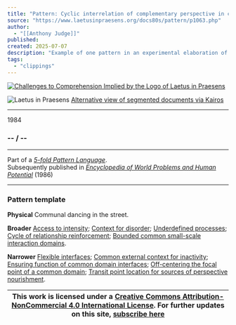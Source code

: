 ```yaml
---
title: "Pattern: Cyclic interrelation of complementary perspective in common domains"
source: "https://www.laetusinpraesens.org/docs80s/pattern/p1063.php"
author:
  - "[[Anthony Judge]]"
published:
created: 2025-07-07
description: "Example of one pattern in an experimental elaboration of a 5-fold pattern language. This explores the parallel between patterns at the physical level, the social level, the conceptual level, and the psychic level in the light of an underlying template based on the insights of Christopher Alexander"
tags:
  - "clippings"
---
```

[![Challenges to Comprehension Implied by the Logo
of Laetus in Praesens](https://www.laetusinpraesens.org/common/images/achngcol.jpg "Challenges to Comprehension Implied by the Logo
of Laetus in Praesens")](https://www.laetusinpraesens.org/context/logo_laetus.php)

![Laetus in Praesens](https://www.laetusinpraesens.org/common/images/laetus_title2.png) [Alternative view of segmented documents via Kairos](https://kairos.laetusinpraesens.org/p1063_8_pat_h_1)

---

1984

### \-- / --

---

Part of a *[5-fold Pattern Language](https://www.laetusinpraesens.org/docs80s/84patlan.php)*.  
Subsequently published in *[Encyclopedia of World Problems and Human Potential](https://www.un-intelligible.org/projects/homeency.php)* (1986)

---

### Pattern template

**Physical** Communal dancing in the street.

**Broader** [Access to intensity](https://www.laetusinpraesens.org/docs80s/pattern/p1010.php); [Context for disorder](https://www.laetusinpraesens.org/docs80s/pattern/p1058.php); [Underdefined processes](https://www.laetusinpraesens.org/docs80s/pattern/p1033.php); [Cycle of relationship reinforcement](https://www.laetusinpraesens.org/docs80s/pattern/p1031.php); [Bounded common small-scale interaction domains](https://www.laetusinpraesens.org/docs80s/pattern/p1061.php).

**Narrower** [Flexible interfaces](https://www.laetusinpraesens.org/docs80s/pattern/p1244.php); [Common external context for inactivity](https://www.laetusinpraesens.org/docs80s/pattern/p1069.php); [Ensuring function of common domain interfaces](https://www.laetusinpraesens.org/docs80s/pattern/p1124.php); [Off-centering the focal point of a common domain](https://www.laetusinpraesens.org/docs80s/pattern/p1126.php); [Transit point location for sources of perspective nourishment](https://www.laetusinpraesens.org/docs80s/pattern/p1093.php).

| This work is licensed under a [Creative Commons Attribution-NonCommercial 4.0 International License](http://creativecommons.org/licenses/by-nc/4.0/).  For further updates on this site, [subscribe here](https://laetusinpraesens.us19.list-manage.com/subscribe/post?u=1b1bc3aae057999099ff24455&id=4c64c53b45) |
| --- |